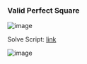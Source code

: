 <h3> Valid Perfect Square </h3>

![image](https://github.com/h4ckyou/h4ckyou.github.io/assets/127159644/56fb95ec-89dc-44e5-8966-cc88be7177c4)

Solve Script: [link]()

![image](https://github.com/h4ckyou/h4ckyou.github.io/assets/127159644/c85f916e-35ac-436f-9d6d-dfda074c5865)
